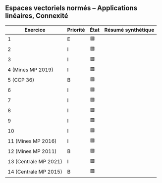 ## Espaces vectoriels normés – Applications linéaires, Connexité

| Exercice                        | Priorité | État | Résumé synthétique |
|--------------------------------|----------|------|---------------------|
| 1                              | E        | 🟥   |                     |
| 2                              | I        | 🟥   |                     |
| 3                              | I        | 🟥   |                     |
| 4 (Mines MP 2019)              | I        | 🟥   |                     |
| 5 (CCP 36)                     | B        | 🟥   |                     |
| 6                              | I        | 🟥   |                     |
| 7                              | I        | 🟥   |                     |
| 8                              | I        | 🟥   |                     |
| 9                              | I        | 🟥   |                     |
| 10                             | I        | 🟥   |                     |
| 11 (Mines MP 2016)             | I        | 🟥   |                     |
| 12 (Mines MP 2011)             | B        | 🟥   |                     |
| 13 (Centrale MP 2021)          | I        | 🟥   |                     |
| 14 (Centrale MP 2015)          | B        | 🟥   |                     |
